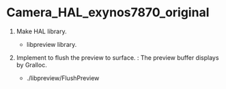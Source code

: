 # Camera_HAL_exynos7870_original

1. Make HAL library.
   - libpreview library.
   
2. Implement to flush the preview to surface.
   : The preview buffer displays by Gralloc.
   - ./libpreview/FlushPreview
